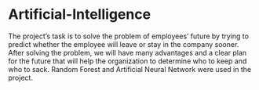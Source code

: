 # Artificial-Intelligence

The project’s task is to solve the problem of employees’ future by trying to predict whether the employee will leave or stay in the company sooner. After solving the problem, we will have many advantages and a clear plan for the future that will help the organization to determine who to keep and who to sack. Random Forest and Artificial Neural Network were used in the project.  
